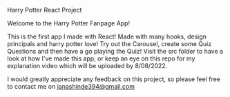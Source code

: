 Harry Potter React Project


Welcome to the Harry Potter Fanpage App!


This is the first app I made with React! Made with many hooks, design principals and harry potter love!
Try out the Carousel, create some Quiz Questions and then have a go playing the Quiz! Visit the src folder to have a look at how I've made this app, or keep an eye on this repo for my explanation video which will be uploaded by 8/08/2022. 


I would greatly appreciate any feedback on this project, so please feel free to contact me on
janashinde394@gmail.com